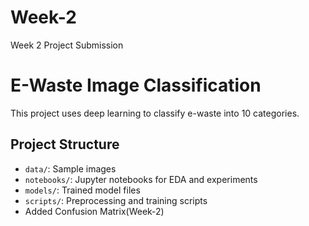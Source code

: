 # Week-2
Week 2 Project Submission
# E-Waste Image Classification

This project uses deep learning to classify e-waste into 10 categories.

## Project Structure
- `data/`: Sample images
- `notebooks/`: Jupyter notebooks for EDA and experiments
- `models/`: Trained model files
- `scripts/`: Preprocessing and training scripts
- Added Confusion Matrix(Week-2)
